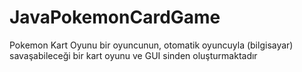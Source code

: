 # JavaPokemonCardGame
Pokemon Kart Oyunu bir oyuncunun, otomatik oyuncuyla (bilgisayar) savaşabileceği bir kart oyunu ve GUI sinden oluşturmaktadır
